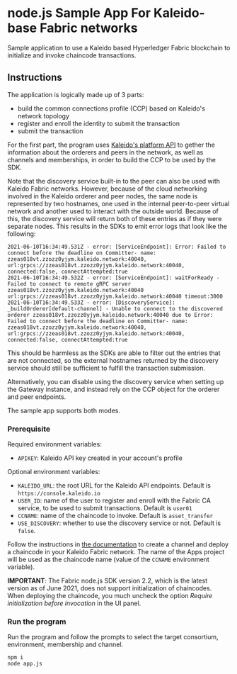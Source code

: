 # node.js Sample App For Kaleido-base Fabric networks
Sample application to use a Kaleido based Hyperledger Fabric blockchain to initialize and invoke chaincode transactions.

## Instructions
The application is logically made up of 3 parts:
- build the common connections profile (CCP) based on Kaleido's network topology
- register and enroll the identity to submit the transaction
- submit the transaction

For the first part, the program uses [Kaleido's platform API](https://api.kaleido.io/platform.html) to gether the information about the orderers and peers in the network, as well as channels and memberships, in order to build the CCP to be used by the SDK.

Note that the discovery service built-in to the peer can also be used with Kaleido Fabric networks. However, because of the cloud networking involved in the Kaleido orderer and peer nodes, the same node is represented by two hostnames, one used in the internal peer-to-peer virtual network and another used to interact with the outside world. Because of this, the discovery service will return both of these entries as if they were separate nodes. This results in the SDKs to emit error logs that look like the following:

```
2021-06-10T16:34:49.531Z - error: [ServiceEndpoint]: Error: Failed to connect before the deadline on Committer- name: zzeas018vt.zzozz0yjym.kaleido.network:40040, url:grpcs://zzeas018vt.zzozz0yjym.kaleido.network:40040, connected:false, connectAttempted:true
2021-06-10T16:34:49.532Z - error: [ServiceEndpoint]: waitForReady - Failed to connect to remote gRPC server zzeas018vt.zzozz0yjym.kaleido.network:40040 url:grpcs://zzeas018vt.zzozz0yjym.kaleido.network:40040 timeout:3000
2021-06-10T16:34:49.533Z - error: [DiscoveryService]: _buildOrderer[default-channel] - Unable to connect to the discovered orderer zzeas018vt.zzozz0yjym.kaleido.network:40040 due to Error: Failed to connect before the deadline on Committer- name: zzeas018vt.zzozz0yjym.kaleido.network:40040, url:grpcs://zzeas018vt.zzozz0yjym.kaleido.network:40040, connected:false, connectAttempted:true
```

This should be harmless as the SDKs are able to filter out the entries that are not connected, so the external hostnames returned by the discovery service should still be sufficient to fulfill the transaction submission.

Alternatively, you can disable using the discovery service when setting up the Gateway instance, and instead rely on the CCP object for the orderer and peer endpoints.

The sample app supports both modes.

### Prerequisite
Required environment variables:
- `APIKEY`: Kaleido API key created in your account's profile

Optional environment variables:
- `KALEIDO_URL`: the root URL for the Kaleido API endpoints. Default is `https://console.kaleido.io`
- `USER_ID`: name of the user to register and enroll with the Fabric CA service, to be used to submit transactions. Default is `user01`
- `CCNAME`: name of the chaincode to invoke. Default is `asset_transfer`
- `USE_DISCOVERY`: whether to use the discovery service or not. Default is `false`.

Follow the instructions in [the documentation](https://docs.kaleido.io/kaleido-platform/protocol/fabric/fabric/) to create a channel and deploy a chaincode in your Kaleido Fabric network. The name of the Apps project will be used as the chaincode name (value of the `CCNAME` environment variable).

**IMPORTANT**: The Fabric node.js SDK version 2.2, which is the latest version as of June 2021, does not support initialization of chaincodes. When deploying the chaincode, you much uncheck the option _Require initialization before invocation_ in the UI panel.

### Run the program
Run the program and follow the prompts to select the target consortium, environment, membership and channel.

```
npm i
node app.js
```

